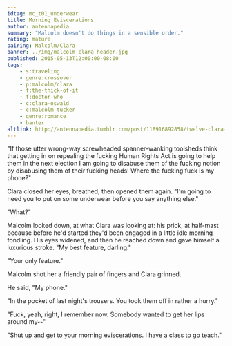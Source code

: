 ```yaml
---
idtag: mc_t01_underwear
title: Morning Eviscerations
author: antennapedia
summary: "Malcolm doesn't do things in a sensible order."
rating: mature
pairing: Malcolm/Clara
banner: ../img/malcolm_clara_header.jpg
published: 2015-05-13T12:00:00-08:00
tags:
    - s:traveling
    - genre:crossover
    - p:malcolm/clara
    - f:the-thick-of-it
    - f:doctor-who
    - c:clara-oswald
    - c:malcolm-tucker
    - genre:romance
    - banter
altlink: http://antennapedia.tumblr.com/post/118916892858/twelve-clara-or-malcolm-clara-im-going-to-need
---
```

"If those utter wrong-way screwheaded spanner-wanking toolsheds think that getting in on repealing the fucking Human Rights Act is going to help them in the next election I am going to disabuse them of the fucking notion by disabusing them of their fucking heads! Where the fucking fuck is my phone?"

Clara closed her eyes, breathed, then opened them again. "I'm going to need you to put on some underwear before you say anything else."

"What?"

Malcolm looked down, at what Clara was looking at: his prick, at half-mast because before he'd started they'd been engaged in a little idle morning fondling. His eyes widened, and then he reached down and gave himself a luxurious stroke. "My best feature, darling."

"Your only feature."

Malcolm shot her a friendly pair of fingers and Clara grinned.

He said, "My phone."

"In the pocket of last night's trousers. You took them off in rather a hurry."

"Fuck, yeah, right, I remember now. Somebody wanted to get her lips around my--"

"Shut up and get to your morning eviscerations. I have a class to go teach."
